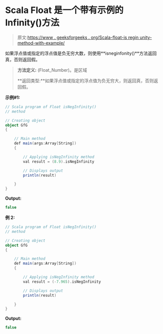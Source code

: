 # Scala Float 是一个带有示例的 Infinity()方法

> 原文:[https://www . geeksforgeeks . org/Scala-float-is regin unity-method-with-example/](https://www.geeksforgeeks.org/scala-float-isneginfinity-method-with-example/)

如果浮点值或指定的浮点值是负无穷大数，则使用**isneginfonity()**方法返回真，否则返回假。

> **方法定义:** (Float_Number)。是区域
> 
> **返回类型:**如果浮点值或指定的浮点值为负无穷大，则返回真，否则返回假。

**示例#1:**

```scala
// Scala program of Float isNegInfinity()
// method

// Creating object
object GfG
{ 

    // Main method
    def main(args:Array[String])
    {

        // Applying isNegInfinity method
        val result = (8.9).isNegInfinity

        // Displays output
        println(result)

    }
} 
```

**Output:**

```scala
false

```

**例 2:**

```scala
// Scala program of Float isNegInfinity()
// method

// Creating object
object GfG
{ 

    // Main method
    def main(args:Array[String])
    {

        // Applying isNegInfinity method
        val result = (-7.965).isNegInfinity

        // Displays output
        println(result)

    }
} 
```

**Output:**

```scala
false

```